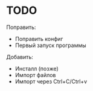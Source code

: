 TODO
====
Поправить:
* Поправить конфиг
* Первый запуск программы

Добавить:
* Инсталл (позже)
* Импорт файлов
* Импорт через Ctrl+C/Ctrl+v



